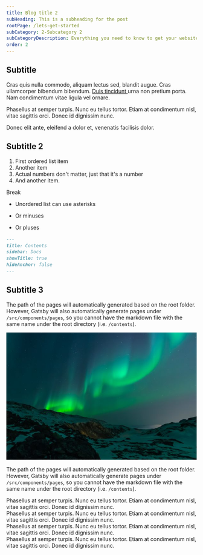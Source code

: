 ```yaml
---
title: Blog title 2
subHeading: This is a subheading for the post
rootPage: /lets-get-started
subCategory: 2-Subcategory 2
subCategoryDescription: Everything you need to know to get your website up and running.
order: 2
---
```


## Subtitle

Cras quis nulla commodo, aliquam lectus sed, blandit augue. Cras ullamcorper bibendum bibendum. [Duis tincidunt ](/cat2)urna non pretium porta. Nam condimentum vitae ligula vel ornare.

Phasellus at semper turpis. Nunc eu tellus tortor. Etiam at condimentum nisl, vitae sagittis orci. Donec id dignissim nunc.

Donec elit ante, eleifend a dolor et, venenatis facilisis dolor.

## Subtitle 2

1. First ordered list item
2. Another item
3. Actual numbers don't matter, just that it's a number
4. And another item.

Break

- Unordered list can use asterisks

* Or minuses

- Or pluses

```markdown
---
title: Contents
sidebar: Docs
showTitle: true
hideAnchor: false
---
```

## Subtitle 3

The path of the pages will automatically generated based on the root folder. However, Gatsby will also automatically generate pages under `/src/components/pages`, so you cannot have the markdown file with the same name under the root directory (i.e. `/contents`).

![alt text](./image.jpg)

The path of the pages will automatically generated based on the root folder. However, Gatsby will also automatically generate pages under `/src/components/pages`, so you cannot have the markdown file with the same name under the root directory (i.e. `/contents`).

<div class='box-info'>
  <div class='box-inner'>
      <div class='box-contents'>Phasellus at semper turpis. Nunc eu tellus tortor. Etiam at condimentum nisl, vitae sagittis orci. Donec id dignissim nunc.</div>
  </div>
</div>

<div class='box-sucsess'>
  <div class='box-inner'>
      <div class='box-contents'>Phasellus at semper turpis. Nunc eu tellus tortor. Etiam at condimentum nisl, vitae sagittis orci. Donec id dignissim nunc.</div>
  </div>
</div>

<div class='box-warning'>
  <div class='box-inner'>
      <div class='box-contents'>Phasellus at semper turpis. Nunc eu tellus tortor. Etiam at condimentum nisl, vitae sagittis orci. Donec id dignissim nunc.</div>
  </div>
</div>

<div class='box-important'>
  <div class='box-inner'>
      <div class='box-contents'>Phasellus at semper turpis. Nunc eu tellus tortor. Etiam at condimentum nisl, vitae sagittis orci. Donec id dignissim nunc.</div>
  </div>
</div>
